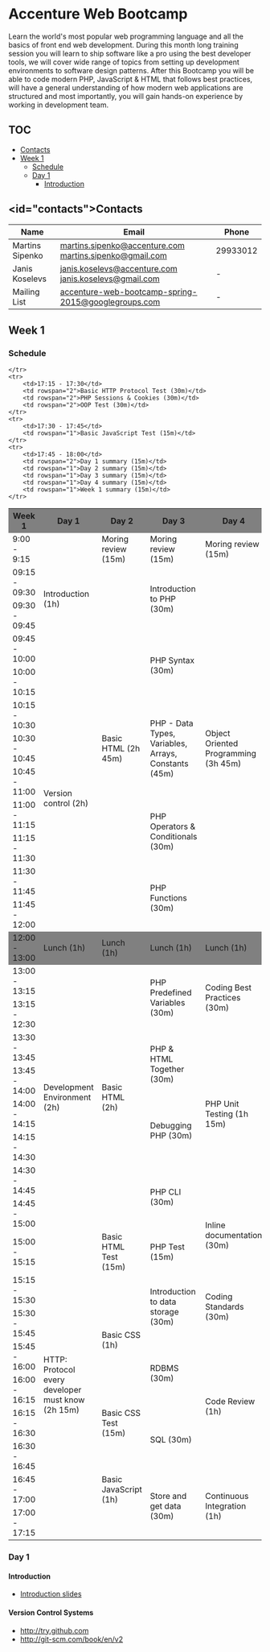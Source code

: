 # Accenture Web Bootcamp
Learn the world's most popular web programming language and all the basics of front end web development.
During this month long training session you will learn to ship software like a pro using the best developer tools, we will cover wide range of topics from setting up development environments to software design patterns.
After this Bootcamp you will be able to code modern PHP, JavaScript & HTML that follows best practices, will have a general understanding of how modern web applications are structured and most importantly, you will gain hands-on experience by working in development team.

## TOC
- [Contacts](#contacts)
- [Week 1](#week-1)
	- [Schedule](#schedule)
	- [Day 1](#day-1)
		- [Introduction](#introduction)

## <id="contacts"></a>Contacts
|Name|Email|Phone|
|----|-----|-----|
|Martins Sipenko|martins.sipenko@accenture.com<br/>martins.sipenko@gmail.com|29933012
|Janis Koselevs|janis.koselevs@accenture.com<br/>janis.koselevs@gmail.com|-
|Mailing List|accenture-web-bootcamp-spring-2015@googlegroups.com|-

## Week 1

### Schedule
<table>
	<tr  style="background-color: grey">
	      <th>Week 1</th>
	      <th>Day 1</th>
	      <th>Day 2</th>
	      <th>Day 3</th>
	      <th>Day 4</th>
	      <th>Day 5</th>
	</tr>
	<tr>
	  	<td>9:00 - 9:15</td>
	  	<td rowspan="4">Introduction (1h)</td>
	  	<td>Moring review (15m)</td>
	  	<td>Moring review (15m)</td>
	  	<td>Moring review (15m)</td>
	  	<td>Moring review (15m)</td>
	</tr>
	<tr>
	    <td>09:15 - 09:30</td>
	    <td rowspan="11">Basic HTML (2h 45m)</td>
	    <td rowspan="2">Introduction to PHP (30m)</td>
	  	<td rowspan="11">Object Oriented Programming (3h 45m)</td>
		  <td rowspan="11">Object Oriented Programming (3h 45m)</td>
	</tr>
	<tr>
	    <td>09:30 - 09:45</td>
	</tr>
	<tr>
	    <td>09:45 - 10:00</td>
		<td rowspan="2">PHP Syntax (30m)</td>
	</tr>
	<tr>
	    <td>10:00 - 10:15</td>
		<td rowspan="8">Version control (2h)</td>
	</tr>
	<tr>
	    <td>10:15 - 10:30</td>
		<td rowspan="3">PHP - Data Types, Variables, Arrays, Constants (45m)</td>
	</tr>
	<tr>
	    <td>10:30 - 10:45</td>
	</tr>
	<tr>
	    <td>10:45 - 11:00</td>
	</tr>
	<tr>
	    <td>11:00 - 11:15</td>
		<td rowspan="2">PHP Operators & Conditionals (30m)</td>
	</tr>
	<tr>
	    <td>11:15 - 11:30</td>
	</tr>
	<tr>
	    <td>11:30 - 11:45</td>
		<td rowspan="2">PHP Functions (30m)</td>
	</tr>
	<tr>
	    <td>11:45 - 12:00</td>
	</tr>
	<tr style="background-color: grey">
	    <td>12:00 - 13:00</td>
		<td>Lunch (1h)</td>
		<td>Lunch (1h)</td>
		<td>Lunch (1h)</td>
		<td>Lunch (1h)</td>
		<td>Lunch (1h)</td>
	</tr>
	<tr>
		<td>13:00 - 13:15</td>
		<td rowspan="8">Development Environment (2h)</td>
		<td rowspan="8">Basic HTML (2h)</td>
		<td rowspan="2">PHP Predefined Variables (30m)</td>
		<td rowspan="2">Coding Best Practices (30m)</td>
		<td rowspan="17">Object Oriented Programming (4h 15m)</td>
	</tr>
	<tr>
	    <td>13:15 - 12:30</td>
	</tr>
	<tr>
	    <td>13:30 - 13:45</td>
		<td rowspan="2">PHP & HTML Together (30m)</td>
		<td rowspan="5">PHP Unit Testing (1h 15m)</td>
	</tr>
	<tr>
	    <td>13:45 - 14:00</td>
	</tr>
	<tr>
	    <td>14:00 - 14:15</td>
		<td rowspan="2">Debugging PHP (30m)</td>
	</tr>
	<tr>
	    <td>14:15 - 14:30</td>
	</tr>
	<tr>
	    <td>14:30 - 14:45</td>
		<td rowspan="2">PHP CLI (30m)</td>
	</tr>
	<tr>
	    <td>14:45 - 15:00</td>
		<td rowspan="2">Inline documentation (30m)</td>
	</tr>
	<tr>
	    <td>15:00 - 15:15</td>
		<td rowspan="9">HTTP: Protocol every developer must know (2h 15m)</td>
		<td rowspan="1">Basic HTML Test (15m)</td>
		<td rowspan="1">PHP Test (15m)</td>
	</tr>
	<tr>
	    <td>15:15 - 15:30</td>
		<td rowspan="4">Basic CSS (1h)</td>
		<td rowspan="2">Introduction to data storage (30m)</td>
		<td rowspan="2">Coding Standards (30m)</td>
	</tr>
	<tr>
	    <td>15:30 - 15:45</td>
	</tr>
	<tr>
	    <td>15:45 - 16:00</td>
		<td rowspan="2">RDBMS (30m)</td>
		<td rowspan="4">Code Review (1h)</td>
	</tr>
	<tr>
	    <td>16:00 - 16:15</td>
	</tr>
	<tr>
	    <td>16:15 - 16:30</td>
		<td rowspan="1">Basic CSS Test (15m)</td>
		<td rowspan="2">SQL (30m)</td>
	</tr>
	<tr>
	    <td>16:30 - 16:45</td>
		<td rowspan="4">Basic JavaScript (1h)</td>
	</tr>
	<tr>
	    <td>16:45 - 17:00</td>
		<td rowspan="2">Store and get data (30m)</td>
		<td rowspan="4">Continuous Integration (1h)</td>
	</tr>
	<tr>
	    <td>17:00 - 17:15</td>

	</tr>
	<tr>
	    <td>17:15 - 17:30</td>
		<td rowspan="2">Basic HTTP Protocol Test (30m)</td>
		<td rowspan="2">PHP Sessions & Cookies (30m)</td>
		<td rowspan="2">OOP Test (30m)</td>
	</tr>
	<tr>
	    <td>17:30 - 17:45</td>
		<td rowspan="1">Basic JavaScript Test (15m)</td>
	</tr>
	<tr>
	    <td>17:45 - 18:00</td>
		<td rowspan="2">Day 1 summary (15m)</td>
		<td rowspan="1">Day 2 summary (15m)</td>
		<td rowspan="1">Day 3 summary (15m)</td>
		<td rowspan="1">Day 4 summary (15m)</td>
		<td rowspan="1">Week 1 summary (15m)</td>
	</tr>
</table>

### Day 1

#### Introduction

- [Introduction slides](https://github.com/acn-web-bootcamp/bootcamp/raw/master/week1/introduction.pdf)

#### Version Control Systems
- http://try.github.com
- http://git-scm.com/book/en/v2
